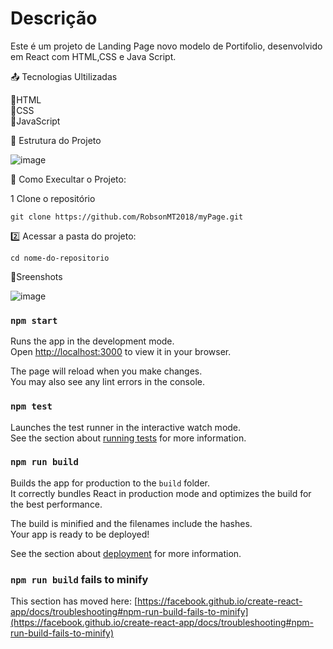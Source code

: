 # Descrição
Este é um projeto de Landing Page novo modelo de Portifolio, desenvolvido em React com HTML,CSS e Java Script.

📤 Tecnologias Ultilizadas

📌HTML<br>
📌CSS<br>
📌JavaScript

📁 Estrutura do Projeto


![image](https://github.com/user-attachments/assets/53dbcb0e-4426-435e-b5a1-6e0f2da62607)


📀 Como Execultar o Projeto:

1️ Clone o repositório
  
    git clone https://github.com/RobsonMT2018/myPage.git

2️⃣ Acessar a pasta do projeto:

    cd nome-do-repositorio

📸Sreenshots

![image](https://github.com/user-attachments/assets/4c885c13-9fa2-496d-bbcd-071b47aa9ab6)



### `npm start`

Runs the app in the development mode.\
Open [http://localhost:3000](http://localhost:3000) to view it in your browser.

The page will reload when you make changes.\
You may also see any lint errors in the console.

### `npm test`

Launches the test runner in the interactive watch mode.\
See the section about [running tests](https://facebook.github.io/create-react-app/docs/running-tests) for more information.

### `npm run build`

Builds the app for production to the `build` folder.\
It correctly bundles React in production mode and optimizes the build for the best performance.

The build is minified and the filenames include the hashes.\
Your app is ready to be deployed!

See the section about [deployment](https://facebook.github.io/create-react-app/docs/deployment) for more information.


### `npm run build` fails to minify

This section has moved here: [https://facebook.github.io/create-react-app/docs/troubleshooting#npm-run-build-fails-to-minify](https://facebook.github.io/create-react-app/docs/troubleshooting#npm-run-build-fails-to-minify)
